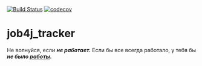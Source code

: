 [![Build Status](https://travis-ci.org/georgii265/job4j_tracker.svg)](https://travis-ci.org/georgii265/job4j_tracker)
[![codecov](https://codecov.io/gh/georgii265/job4j_tracker/branch/master/graph/badge.svg)](https://codecov.io/gh/georgii265/job4j_tracker)

# job4j_tracker 

Не волнуйся, если ***не работает.*** Если бы все всегда работало, у тебя бы ***не было [работы](https://job4j.ru/edu/login).***
